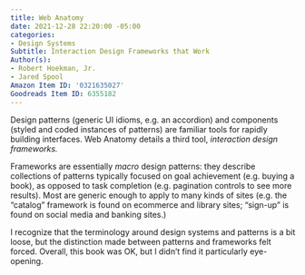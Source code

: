```yaml
---
title: Web Anatomy
date: 2021-12-28 22:20:00 -05:00
categories:
- Design Systems
Subtitle: Interaction Design Frameworks that Work
Author(s):
- Robert Hoekman, Jr.
- Jared Spool
Amazon Item ID: '0321635027'
Goodreads Item ID: 6355182
---
```


Design patterns (generic UI idioms, e.g. an accordion) and components (styled and coded instances of patterns) are familiar tools for rapidly building interfaces. Web Anatomy details a third tool, *interaction design frameworks.*

Frameworks are essentially *macro* design patterns: they describe collections of patterns typically focused on goal achievement (e.g. buying a book), as opposed to task completion (e.g. pagination controls to see more results). Most are generic enough to apply to many kinds of sites (e.g. the “catalog” framework is found on ecommerce and library sites; “sign-up” is found on social media and banking sites.)

I recognize that the terminology around design systems and patterns is a bit loose, but the distinction made between patterns and frameworks felt forced. Overall, this book was OK, but I didn’t find it particularly eye-opening.